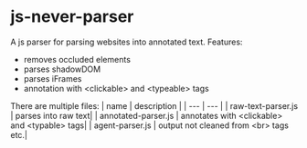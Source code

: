 # js-never-parser
A js parser for parsing websites into annotated text. 
Features:
- removes occluded elements
- parses shadowDOM
- parses iFrames
- annotation with \<clickable> and \<typeable> tags

There are multiple files:
| name | description |
| --- | --- |
| raw-text-parser.js | parses into raw text|
| annotated-parser.js | annotates with \<clickable> and \<typable> tags|
| agent-parser.js | output not cleaned from \<br> tags etc.|


